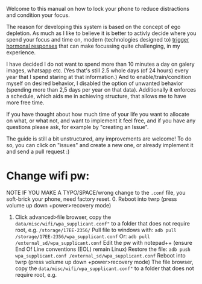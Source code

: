 Welcome to this manual on how to lock your phone to reduce distractions and condition your focus.

The reason for developing this system is based on the concept of ego depletion. As much as I like to believe it is better to activly decide where you spend your focus and time on, modern (technologies designed to) [trigger hormonal responses][1] that can make focussing quite challenging, in my experience.

I have decided I do not want to spend more than 10 minutes a day on galery images, whatsapp etc. (Yes that's still 2.5 whole days (of 24 hours) every year that I spend staring at that information.) And to enable/train/condition myself on desired behavior, I disabled the option of unwanted behavior (spending more than 2,5 days per year on that data). Additionally it enforces a schedule, which aids me in achieving structure, that allows me to have more free time.

If you have thought about how much time of your life you want to allocate on what, or what not, and want to implement it feel free, and if you have any questions please ask, for example by "creating an Issue".

The guide is still a bit unstructured, any improvements are welcome! To do so, you can click on "issues" and create a new one, or already implement it and send a pull request :)


[1]: http://sitn.hms.harvard.edu/flash/2018/dopamine-smartphones-battle-time/


# Change wifi pw:
NOTE IF YOU MAKE A TYPO/SPACE/wrong change to the `.conf` file, you soft-brick your phone, need factory reset.
0. Reboot into twrp (press volume up down +power>recovery mode)
1. Click advanced>file browser, copy the `data/misc/wifi/wpa_supplicant.conf"` to a folder that does not require root, e.g.
`/storage/17EE-2356/`
Pull file to windows with:
`adb pull /storage/17EE-2356/wpa_supplicant.conf`
Or:
`adb pull /external_sd/wpa_supplicant.conf`
Edit the pw with notepad++ (ensure End Of Line conventions (EOL)  remain Linux)
Restore the file:
`adb push wpa_supplicant.conf /external_sd/wpa_supplicant.conf`
Reboot into twrp (press volume up down +power>recovery mode)
The file browser, copy the `data/misc/wifi/wpa_supplicant.conf"` to a folder that does not require root, e.g.
